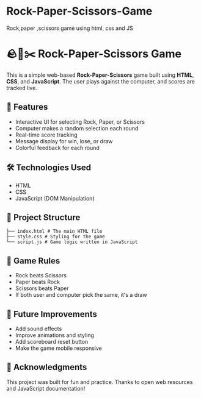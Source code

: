 # Rock-Paper-Scissors-Game
Rock,paper ,scissors game using html, css and JS 
# 🪨📄✂️ Rock-Paper-Scissors Game

This is a simple web-based **Rock-Paper-Scissors** game built using **HTML**, **CSS**, and **JavaScript**. The user plays against the computer, and scores are tracked live.

## 🚀 Features

- Interactive UI for selecting Rock, Paper, or Scissors
- Computer makes a random selection each round
- Real-time score tracking
- Message display for win, lose, or draw
- Colorful feedback for each round

## 🛠️ Technologies Used

- HTML
- CSS
- JavaScript (DOM Manipulation)



## 📁 Project Structure
```project-folder/
├── index.html # The main HTML file
├── style.css # Styling for the game
└── script.js # Game logic written in JavaScript
```




## 🧠 Game Rules

- Rock beats Scissors
- Paper beats Rock
- Scissors beats Paper
- If both user and computer pick the same, it's a draw

## 📌 Future Improvements

- Add sound effects
- Improve animations and styling
- Add scoreboard reset button
- Make the game mobile responsive

## 🙌 Acknowledgments

This project was built for fun and practice. Thanks to open web resources and JavaScript documentation!
